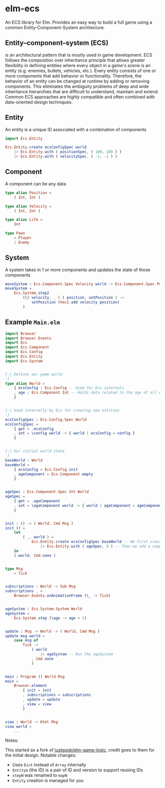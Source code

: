 # elm-ecs

An ECS library for Elm. Provides an easy way to build a full game using a common Entity-Component-System architecture.

## Entity–component–system (ECS)

is an architectural pattern that is mostly used in game development. ECS follows the composition over inheritance principle that allows greater flexibility in defining entities where every object in a game's scene is an entity (e.g. enemies, bullets, vehicles, etc.). Every entity consists of one or more components that add behavior or functionality. Therefore, the behavior of an entity can be changed at runtime by adding or removing components. This eliminates the ambiguity problems of deep and wide inheritance hierarchies that are difficult to understand, maintain and extend. Common ECS approaches are highly compatible and often combined with data-oriented design techniques.

## Entity

An entity is a unique ID associated with a combination of components

```elm
import Ecs.Entity

Ecs.Entity.create ecsConfigSpec world
    |> Ecs.Entity.with ( positionSpec, ( 100, 100 ) )
    |> Ecs.Entity.with ( velocitySpec, ( -1, -1 ) )
```

## Component

A component can be any data

```elm
type alias Position =
    ( Int, Int )

type alias Velocity =
    ( Int, Int )

type alias Life =
    Int

type Pawn
    = Player
    | Enemy
```

## System

A system takes in 1 or more components and updates the state of those components

```elm
moveSystem : Ecs.Component.Spec Velocity world -> Ecs.Component.Spec Position world -> System world
moveSystem =
    Ecs.System.step2
        (\( velocity, _ ) ( position, setPosition ) ->
            setPosition (Vec2.add velocity position)
        )
```

## Example `Main.elm`

```elm
import Browser
import Browser.Events
import Ecs
import Ecs.Component
import Ecs.Config
import Ecs.Entity
import Ecs.System


{-| Defines our game world
-}
type alias World =
    { ecsConfig : Ecs.Config -- Used for Ecs internals
    , age : Ecs.Component Int -- Holds data related to the age of all entities
    }


{-| Used internally by Ecs for creating new entities
-}
ecsConfigSpec : Ecs.Config.Spec World
ecsConfigSpec =
    { get = .ecsConfig
    , set = \config world -> { world | ecsConfig = config }
    }


{-| Our initial world state
-}
baseWorld : World
baseWorld =
    { ecsConfig = Ecs.Config.init
    , ageComponent = Ecs.Component.empty
    }


ageSpec : Ecs.Component.Spec Int World
ageSpec =
    { get = .ageComponent
    , set = \ageComponent world -> { world | ageComponent = ageComponent }
    }


init : () -> ( World, Cmd Msg )
init () =
    let
        ( _, world ) =
            Ecs.Entity.create ecsConfigSpec baseWorld -- We first create an Entity
                |> Ecs.Entity.with ( ageSpec, 0 ) -- Then we add a component to it
    in
    ( world, Cmd.none )


type Msg
    = Tick


subscriptions : World -> Sub Msg
subscriptions _ =
    Browser.Events.onAnimationFrame (\_ -> Tick)


ageSystem : Ecs.System.System World
ageSystem =
    Ecs.System.step (\age -> age + 1)


update : Msg -> World -> ( World, Cmd Msg )
update msg world =
    case msg of
        Tick ->
            ( world
                |> ageSystem -- Run the ageSystem
            , Cmd.none
            )


main : Program () World Msg
main =
    Browser.element
        { init = init
        , subscriptions = subscriptions
        , update = update
        , view = view
        }


view : World -> Html Msg
view world =
    ...


```

Notes:

This started as a fork of [justgook/elm-game-logic](https://package.elm-lang.org/packages/justgook/elm-game-logic/latest/), credit goes to them for the initial design. Notable changes:

- Uses `Dict` instead of `Array` internally
- `Entity`s (the ID) is a pair of ID and version to support reusing IDs
- `stepN` was renamed to `mapN`
- `Entity` creation is managed for you
